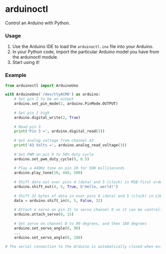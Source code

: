 # arduinoctl
Control an Arduino with Python.

### Usage
1. Use the Arduino IDE to load the `arduinoctl.ino` file into your Arduino.
2. In your Python code, import the particular Arduino model you have from the arduinoctl module.
3. Start using it!

### Example
```python
from arduinoctl import ArduinoUno

with ArduinoUno('/dev/ttyACM0') as arduino:
    # Set pin 2 to be an output
    arduino.set_pin_mode(2, arduino.PinMode.OUTPUT)
    
    # Set pin 2 high
    arduino.digital_write(2, True)
    
    # Read pin 3
    print('Pin 3 =', arduino.digital_read(3))
    
    # Get analog voltage from channel A3
    print('A3 Volts =', arduino.analog_read_voltage(3))
    
    # Set PWM on pin 9 to 50% duty cycle
    arduino.set_pwm_duty_cycle(9, 0.5)
    
    # Play a 440Hz tone on pin 10 for 500 milliseconds
    arduino.play_tone(10, 440, 500)
    
    # Shift data out over pins 4 (data) and 5 (clock) in MSB-first order
    arduino.shift_out(4, 5, True, b'Hello, world!')
    
    # Shift 32 bytes of data in over pins 6 (data) and 5 (clock) in LSB-first order
    data = arduino.shift_in(6, 5, False, 32)
    
    # Attach a servo on pin 15 to servo channel 0 so it can be controlled
    arduino.attach_servo(0, 15)
    
    # Set servo on channel 0 to 90 degrees, and then 180 degrees
    arduino.set_servo_angle(0, 90)
    ...
    arduino.set_servo_angle(0, 180)
    
# The serial connection to the Arduino is automatically closed when exiting the `with` block
```
